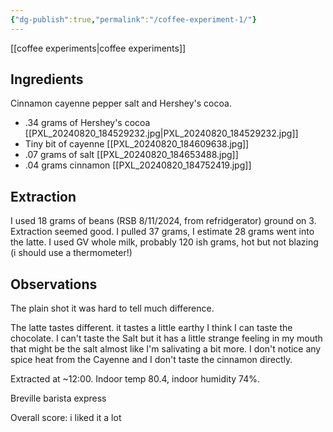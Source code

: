 ```yaml
---
{"dg-publish":true,"permalink":"/coffee-experiment-1/"}
---
```


[[coffee experiments\|coffee experiments]]
## Ingredients
Cinnamon cayenne pepper salt and Hershey's cocoa. 
* .34 grams of Hershey's cocoa [[PXL_20240820_184529232.jpg\|PXL_20240820_184529232.jpg]]
* Tiny bit of cayenne [[PXL_20240820_184609638.jpg]]
* .07 grams of salt [[PXL_20240820_184653488.jpg]]
* .04 grams cinnamon [[PXL_20240820_184752419.jpg]]

## Extraction
I used 18 grams of beans (RSB 8/11/2024, from refridgerator) ground on 3. Extraction seemed good. I pulled 37 grams, I estimate 28 grams went into the latte. I used GV whole milk, probably 120 ish grams, hot but not blazing (i should use a thermometer!)

## Observations
The plain shot it was hard to tell much difference. 

The latte tastes different. it tastes a little earthy I think I can taste the chocolate. I can't taste the Salt but it has a little strange feeling in my mouth that might be the salt almost like I'm salivating a bit more. I don't notice any spice heat from the Cayenne and I don't taste the cinnamon directly.

Extracted at ~12:00. Indoor temp 80.4, indoor humidity 74%.

Breville barista express

Overall score: i liked it a lot